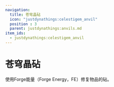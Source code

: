 ```yaml
---
navigation:
  title: 苍穹晶砧
  icon: "justdynathings:celestigem_anvil"
  position : 3
  parent: justdynathings:anvils.md
item_ids:
  - justdynathings:celestigem_anvil
---
```


# 苍穹晶砧

使用Forge能量（Forge Energy，FE）修复物品的砧。

<BlockImage id="justdynathings:celestigem_anvil" scale="4.0"/>

<RecipeFor id="justdynathings:celestigem_anvil" />